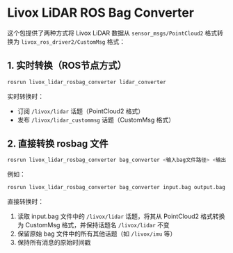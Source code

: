 # Livox LiDAR ROS Bag Converter

这个包提供了两种方式将 Livox LiDAR 数据从 `sensor_msgs/PointCloud2` 格式转换为 `livox_ros_driver2/CustomMsg` 格式：

## 1. 实时转换（ROS节点方式）

```bash
rosrun livox_lidar_rosbag_converter lidar_converter
```

实时转换时：
- 订阅 `/livox/lidar` 话题（PointCloud2 格式）
- 发布 `/livox/lidar_custommsg` 话题（CustomMsg 格式）

## 2. 直接转换 rosbag 文件

```bash
rosrun livox_lidar_rosbag_converter bag_converter <输入bag文件路径> <输出bag文件路径>
```

例如：
```bash
rosrun livox_lidar_rosbag_converter bag_converter input.bag output.bag
```

直接转换时：
1. 读取 input.bag 文件中的 `/livox/lidar` 话题，将其从 PointCloud2 格式转换为 CustomMsg 格式，并保持话题名 `/livox/lidar` 不变
2. 保留原始 bag 文件中的所有其他话题（如 `/livox/imu` 等）
3. 保持所有消息的原始时间戳
